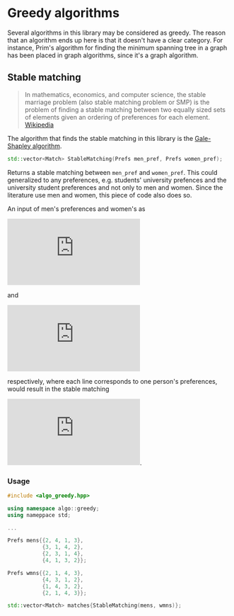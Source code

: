 Greedy algorithms
================
Several algorithms in this library may be considered as greedy. The reason that an algorithm ends up here is that it doesn't
have a clear category. For instance, Prim's algorithm for finding the minimum spanning tree in a graph has been placed in graph 
algorithms, since it's a graph algorithm. 

## Stable matching
>In mathematics, economics, and computer science, the stable marriage problem (also stable matching problem or SMP) is the 
>problem of finding a stable matching between two equally sized sets of elements given an ordering of preferences for each 
>element. [Wikipedia](https://en.wikipedia.org/wiki/Stable_marriage_problem)

The algorithm that finds the stable matching in this library is the [Gale-Shapley algorithm](https://en.wikipedia.org/wiki/Gale–Shapley_algorithm).

```cpp
std::vector<Match> StableMatching(Prefs men_pref, Prefs women_pref);
```

Returns a stable matching between `men_pref` and `women_pref`. This could generalized to any preferences, e.g. students'
 university prefences and the university student preferences and not only to men and women. Since the literature use
 men and women, this piece of code also does so.

An input of men's preferences and women's as

![e](https://private.codecogs.com/gif.latex?%5Clarge%20%5Cbegin%7Bmatrix%7D%202%20%26%204%20%26%201%20%26%203%20%5C%5C%203%20%26%201%20%26%204%20%26%202%20%5C%5C%202%20%26%203%20%26%201%20%26%204%20%5C%5C%204%20%26%201%20%26%203%20%26%202%20%5Cend%7Bmatrix%7D) 

and

![e](https://private.codecogs.com/gif.latex?%5Clarge%20%5Cbegin%7Bmatrix%7D%202%20%26%201%20%26%204%20%26%203%20%5C%5C%204%20%26%203%20%26%201%20%26%202%20%5C%5C%201%20%26%204%20%26%203%20%26%202%20%5C%5C%202%20%26%201%20%26%204%20%26%203%20%5Cend%7Bmatrix%7D)  

respectively, where each line corresponds to one person's preferences, would result in the stable matching 

![e](https://private.codecogs.com/gif.latex?%5Clarge%20%5Cleft%20%5C%7B%20%281%2C4%29%2C%20%282%2C3%29%2C%20%283%2C2%29%2C%20%284%2C1%29%20%5Cright%20%5C%7D).

### Usage

```cpp
#include <algo_greedy.hpp>

using namespace algo::greedy;
using nameppace std;

...

Prefs mens{{2, 4, 1, 3},
           {3, 1, 4, 2},
           {2, 3, 1, 4},
           {4, 1, 3, 2}};

Prefs wmns{{2, 1, 4, 3},
           {4, 3, 1, 2},
           {1, 4, 3, 2},
           {2, 1, 4, 3}};

std::vector<Match> matches{StableMatching(mens, wmns)};
```


